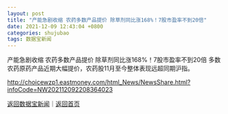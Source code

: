 ```yaml
---
layout: post
title: "产能急剧收缩 农药多数产品提价 除草剂同比涨168%！7股市盈率不到20倍"
date: 2021-12-09 12:43:04 +0800
categories: shujubao
tags: 数据宝新闻
---
```

产能急剧收缩 农药多数产品提价 除草剂同比涨168%！7股市盈率不到20倍
多数农药原药产品近期大幅提价，农药股11月至今整体表现远超同期沪指。

<http://choicewzp1.eastmoney.com/html_News/NewsShare.html?infoCode=NW202112092208364023>

[返回数据宝新闻](//finews.withounder.com/shujubao/)｜[返回首页](//finews.withounder.com/)